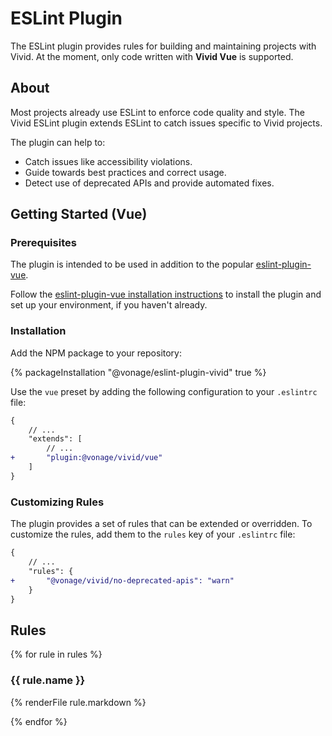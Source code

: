 # ESLint Plugin

The ESLint plugin provides rules for building and maintaining projects with Vivid. At the moment, only code written with **Vivid Vue** is supported.

## About

Most projects already use ESLint to enforce code quality and style. The Vivid ESLint plugin extends ESLint to catch issues specific to Vivid projects.

The plugin can help to:

- Catch issues like accessibility violations.
- Guide towards best practices and correct usage.
- Detect use of deprecated APIs and provide automated fixes.

## Getting Started (Vue)

### Prerequisites

The plugin is intended to be used in addition to the popular [eslint-plugin-vue](https://eslint.vuejs.org/).

Follow the [eslint-plugin-vue installation instructions](https://eslint.vuejs.org/user-guide/#installation) to install the plugin and set up your environment, if you haven't already.

### Installation

Add the NPM package to your repository:

{% packageInstallation "@vonage/eslint-plugin-vivid" true %}

Use the `vue` preset by adding the following configuration to your `.eslintrc` file:

```diff
{
	// ...
	"extends": [
		// ...
+		"plugin:@vonage/vivid/vue"
	]
}
```

### Customizing Rules

The plugin provides a set of rules that can be extended or overridden. To customize the rules, add them to the `rules` key of your `.eslintrc` file:

```diff
{
	// ...
	"rules": {
+		"@vonage/vivid/no-deprecated-apis": "warn"
	}
}
```

## Rules

{% for rule in rules %}

### {{ rule.name }}

{% renderFile rule.markdown %}

{% endfor %}
